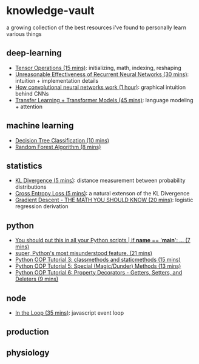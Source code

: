 # knowledge-vault

a growing collection of the best resources i've found to personally learn various things

## deep-learning

- [Tensor Operations (15 mins)](https://github.com/aladdinpersson/Machine-Learning-Collection/blob/master/ML/Pytorch/Basics/pytorch_tensorbasics.py): initializing, math, indexing, reshaping
- [Unreasonable Effectiveness of Recurrent Neural Networks (30 mins)](https://karpathy.github.io/2015/05/21/rnn-effectiveness/): intuition + implementation details
- [How convolutional neural networks work (1 hour)](https://www.youtube.com/watch?v=JB8T_zN7ZC0): graphical intuition behind CNNs
- [Transfer Learning + Transformer Models (45 mins)](https://www.youtube.com/watch?v=LE3NfEULV6k): language modeling + attention

## machine learning

- [Decision Tree Classification (10 mins)](https://www.youtube.com/watch?v=ZVR2Way4nwQ)
- [Random Forest Algorithm (8 mins)](https://www.youtube.com/watch?v=v6VJ2RO66Ag)

## statistics

- [KL Divergence (5 mins)](https://www.youtube.com/watch?v=SxGYPqCgJWM): distance measurement between probability distributions
- [Cross Entropy Loss (5 mins)](https://www.youtube.com/watch?v=Pwgpl9mKars): a natural extenson of the KL Divergence
- [Gradient Descent - THE MATH YOU SHOULD KNOW (20 mins)](https://www.youtube.com/watch?v=-p1ldISb90Q&list=PLTl9hO2Oobd-_5sGLnbgE8Poer1Xjzz4h&index=3): logistic regression derivation

## python

- [You should put this in all your Python scripts | if __name__ == '__main__': ...
 (7 mins)](https://www.youtube.com/watch?v=g_wlZ9IhbTs&list=PL5mE9EP9ql4DOGjU3Nqyc02IiDvi3ep3U&index=7)
- [super, Python's most misunderstood feature.
 (21 mins)](https://www.youtube.com/watch?v=X1PQ7zzltz4)
- [Python OOP Tutorial 3: classmethods and staticmethods
 (15 mins)](https://www.youtube.com/watch?v=rq8cL2XMM5M&list=PL-osiE80TeTsqhIuOqKhwlXsIBIdSeYtc&index=3)
- [Python OOP Tutorial 5: Special (Magic/Dunder) Methods
 (13 mins)](https://www.youtube.com/watch?v=3ohzBxoFHAY&list=PL-osiE80TeTsqhIuOqKhwlXsIBIdSeYtc&index=5)
- [Python OOP Tutorial 6: Property Decorators - Getters, Setters, and Deleters
 (9 mins)](https://www.youtube.com/watch?v=jCzT9XFZ5bw&list=PL5mE9EP9ql4DOGjU3Nqyc02IiDvi3ep3U&index=10)

## node

- [In the Loop (35 mins)](https://www.youtube.com/watch?v=cCOL7MC4Pl0): javascript event loop

## production

## physiology

